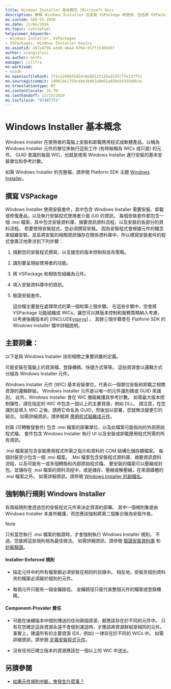 ```yaml
---
title: Windows Installer 基本概念 |Microsoft Docs
description: 瞭解 Windows Installer 在安裝 VSPackage 時使用，包括將 VSPackage 功能組織成 Windows Installer 元件。
ms.custom: SEO-VS-2020
ms.date: 11/04/2016
ms.topic: conceptual
helpviewer_keywords:
- Windows Installer, VSPackages
- VSPackages, Windows Installer basics
ms.assetid: 497e479b-add8-4644-870a-917f15306b97
author: acangialosi
ms.author: anthc
manager: jillfra
ms.workload:
- vssdk
ms.openlocfilehash: 1f4ca1908fbd54c0e8d12212bed19fc77e1dff51
ms.sourcegitcommit: 19061b61759ce8e3b083a0e01a858e5435580b3e
ms.translationtype: MT
ms.contentlocale: zh-TW
ms.lasthandoff: 12/15/2020
ms.locfileid: "97487773"
---
```

# <a name="windows-installer-basics"></a>Windows Installer 基本概念
Windows Installer 在使用者的電腦上安裝和卸載應用程式或軟體產品，以稱為 Windows Installer 元件的單位來執行這些工作 (有時候稱為 WICs 或只是) 的元件。 GUID 會識別每個 WIC，也就是使用 Windows Installer 進行安裝的基本安裝單位和參考計數。

 如需 Windows Installer 的完整檔，請參閱 Platform SDK 主題 [Windows Installer](/previous-versions/2kt85ked(v=vs.120))。

## <a name="authoring-a-vspackage"></a>撰寫 VSPackage
 Windows Installer 使用安裝套件，其中包含 Windows Installer 需要安裝、卸載或修復產品，以及執行安裝程式使用者介面 (UI) 的資訊。 每個安裝套件都包含一個 .msi 檔案，其中包含安裝資料庫、摘要資訊資料流程，以及安裝的各部分的資料流程。 若要使用安裝程式，您必須撰寫安裝。 因為安裝程式會根據元件的概念來組織安裝，並且將安裝的相關資訊儲存在關係資料庫中，所以撰寫安裝套件的程式會廣泛地牽涉到下列步驟：

1. 規劃您的安裝程式撰寫，以支援您的版本控制和並存策略。

2. 識別要呈現給使用者的功能。

3. 將 VSPackage 和相依性組織為元件。

4. 填入安裝資料庫中的資訊。

5. 驗證安裝套件。

   這份檔主要是在處理常式的第一個和第三個步驟。 在這些步驟中，您會將 VSPackage 功能組織成 WICs，讓您可以將版本控制和服務策略納入考慮，以考慮後續版本的 [!INCLUDE[vsprvs](../../code-quality/includes/vsprvs_md.md)] 。 其餘三個步驟會在 Platform SDK 的 Windows Installer 檔中詳細說明。

## <a name="key-terms"></a>主要詞彙：
 以下是與 Windows Installer 技術相關之重要詞彙的定義。

 可能安裝在電腦上的資源檔、登錄機碼、快捷方式等等。 這些資源會以邏輯方式分組為 Windows Installer 元件。

 Windows Installer 元件 (WIC) 基本安裝單位，代表以一個單位安裝和卸載之相關資源的邏輯群組。 Windows Installer 元件是以唯一的元件識別碼或 GUID 來識別。 此外，Windows Installer 會在 WIC 層級維護其參考計數。 如需最大版本控制彈性，請在指定的 WIC 中包含一個以上的主要資源，例如 DLL。 請注意，在您識別並填入 WIC 之後，請將它命名為 GUID，然後加以部署，您就無法變更它的組合。 如需詳細資訊，請參閱將 [應用程式組織成元件](/windows/desktop/Msi/organizing-applications-into-components)。

 封裝 (可轉散發套件) 包含 .msi 檔案的部署單位，以及此檔案可能指向的外部原始程式檔。 套件包含 Windows Installer 執行 UI 以及安裝或卸載應用程式所需的所有資訊。

 .msi 檔案是包含安裝應用程式所需之指示和資料的 COM 結構化儲存體檔案。 每個封裝至少包含一個 .msi 檔案。 .Msi 檔案包含安裝程式資料庫、摘要資訊資料流程，以及可能有一或多個轉換和內部原始程式檔。 要安裝的檔案可以壓縮成封包，並儲存在 .msi 檔案的資料流程中，或是儲存、壓縮或解壓縮，在來源媒體的 .msi 檔案之外。 如需詳細資訊，請參閱 [Windows Installer 的副檔名](/windows/desktop/Msi/windows-installer-file-extensions)。

## <a name="windows-installer-rules-enforcement"></a>強制執行規則 Windows Installer
 有兩組規則會透過您的安裝程式元件來決定資源的部署。 其中一個規則集是由 Windows Installer 本身所維護，而您應該強制將第二個集合做為安裝作者。

> [!NOTE]
> 只有當您執行 .msi 檔案的驗證時，才會強制執行 Windows Installer 規則。 不過，您匯將這些規則視為最佳做法。 如需詳細資訊，請參閱 [驗證安裝資料庫](/windows/desktop/Msi/validating-an-installation-database) 和 [封裝驗證](/windows/desktop/Msi/package-validation)。

#### <a name="installer-enforced-rules"></a>Installer-Enforced 規則

- 指定元件中的所有檔案都必須安裝在相同的目錄中。 相反地，安裝至個別資料夾的檔案必須屬於個別的元件。

- 每個元件只能有一個金鑰路徑。 金鑰路徑只是代表整個元件的檔案或登錄機碼。

#### <a name="component-provider-responsibilities"></a>Component-Provider 責任

- 可能在後續版本中個別傳送的任何兩個資源，都應該存在於不同的元件中。 只有在您確定這些資源永遠不會個別運送時，才應該將資源群組至相同的元件。 事實上，建議所有的主要資源 (Dll，例如) 一律存在於不同的 WICs 中。 如需詳細資訊，請參閱 [定義安裝程式元件](/windows/desktop/Msi/defining-installer-components)。

- 沒有任何已建立版本的資源應該在一個以上的 WIC 中送出。

## <a name="see-also"></a>另請參閱
- [如果元件規則中斷，會發生什麼事？](/windows/desktop/Msi/what-happens-if-the-component-rules-are-broken)
